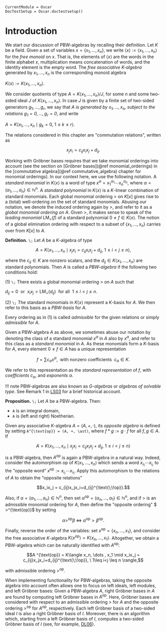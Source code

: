 ```@meta
CurrentModule = Oscar
DocTestSetup = Oscar.doctestsetup()
```

# Introduction

We start our discussion of PBW-algebras by recalling their definition.
Let $K$ be a field. Given a set of variables $x=\{x_1, \ldots, x_n\},$ we write
${\left\langle {x}\right\rangle}:=\langle x_{1},\ldots, x_{n} \rangle$ for the *free monoid* on $x$.
That is, the elements of $\langle x \rangle$ are the words in the finite alphabet $x$, multiplication
means concatenation of words, and the identity element is the empty word.
The *free associative $K$-algebra* generated by $x_{1},\dots, x_{n}$ is the corresponding monoid algebra

$K \langle {x}\rangle:= K \langle x_{1},\dots, x_{n} \rangle.$

We consider quotients of type $A = K\langle x_1, \dots, x_n \rangle/J$, for some $n$ and some
two-sided ideal $J$ of $K\langle x_1, \dots, x_n \rangle$. In case $J$ is given by a finite set
of two-sided generators $g_1, \dots, g_r$, we say that *$A$ is generated by $x_1, \dots, x_n$,
subject to the relations $g_1 = 0, \dots, g_r = 0$*, and write

$A = K\langle x_1, \dots , x_n \mid g_k=0, \ 1\leq k \leq r \rangle.$

The relations considered in this chapter are "commutation relations", written as
```math
x_jx_i = c_{ij}x_ix_j+d_{ij}.
```

Working with Gröbner bases requires that we take monomial orderings into account (see the section
on [Gröbner bases](@ref monomial_orderings) in the [commutative algebra](@ref commutative_algebra) chapter for monomial orderings). In our context here, we use the following notation.
A *standard monomial* in $K \langle x \rangle$ is a word of type $x^\alpha=x_{1}^{\alpha_{1}}\cdots x_{n}^{\alpha_{n}},$
where $\alpha=(\alpha_1,\dots,\alpha_n)\in\mathbb N^n$. A *standard polynomial* in $K \langle x \rangle$
is a $K$-linear combination of standard monomials. Each global monomial ordering $>$ on $K[x]$ gives rise to
a (total) well-ordering on the set of standard monomials. Abusing our notation, we denote the induced ordering
again by $>$, and refer to it as a *global monomial ordering on $A$*. Given $>$, it makes sense to speak of the
*leading monomial* $\text{LM}_>(f)$ of a standard polynomial $0\neq f \in K \langle x \rangle.$ The notion
of a global elimination ordering with respect to a subset of $\{ x_{1},\ldots, x_{n} \}$ carries over
from $K[x]$ to $A$.

**Definition.**  ``\;`` Let $A$ be a $K$-algebra of type
```math
A = K\langle x_1, \dots , x_n \mid x_jx_i = c_{ij}x_ix_j+d_{ij},  \ 1\leq i<j \leq n \rangle,
```
where the $c_{ij}\in K$ are nonzero scalars, and the $d_{ij}\in K\langle x_1, \dots , x_n\rangle$ are 
standard polynomials. Then $A$ is called a *PBW-algebra* if the following two conditions hold:

(1) ``\;`` There exists a global monomial ordering $>$ on $A$ such that

$d_{ij}=0\ \text{ or }\ x_ix_j> \text{LM}_>(d_{ij})\ \text{ for all }\ 1\leq i<j \leq n.$

(2) ``\;`` The standard monomials in $K \langle x \rangle$ represent a $K$-basis for $A$.  We then refer to this basis as a *PBW-basis* for $A$. 

Every ordering as in (1) is called *admissible* for the given relations or simply *admissible* for $A$.

Given a PBW-algebra $A$ as above, we sometimes abuse our notation by denoting the class of a standard monomial $x^{\alpha}$ in $A$ also by $x^{\alpha}$,
and refer to this class as a *standard monomial* in $A$. As these monomials form a $K$-basis for $A$, every element $0\neq f\in A$ has a unique representation
```math
f=\sum c_{\alpha}x^{\alpha}, \; \text{ with nonzero coefficients } \; c_{\alpha}\in K.
```
We refer to this representation as the *standard representation* of $f$, with *coefficients* $c_{\alpha}$, and *exponents* $\alpha$.

!!! note
    PBW-algebras are also known as *G-algebras* or *algebras of solvable type*. See Remark 1 in [LS03](@cite) for a brief historical account.
 
**Proposition.**  ``\;`` Let $A$ be a PBW-algebra. Then:
- ``A`` is an integral domain,
- ``A`` is (left and right) Noetherian.

Given any associative $K$-algebra $A = (A, +, \cdot)$, its *opposite algebra* is defined by setting
``A^{\text{op}} = (A, +, \ast)``, where $f\ast g:=g\cdot f$ for all $f, g\in A.$
If
```math
A = K\langle x_1, \dots , x_n \mid x_jx_i = c_{ij} x_ix_j+d_{ij},  \ 1\leq i<j \leq n \rangle
```
is a PBW-algebra, then $A^{\text{op}}$ is again a PBW-algebra in a natural way. Indeed, consider the automorphism ${\text{op}}$
of $K\langle x_1, \dots , x_n\rangle$ which sends a word $x_{i_1}\cdots x_{i_r}$ to the "opposite word" $x^{\text{op}}:=x_{i_r}\cdots x_{i_1}$.
Apply this automorphism to the relations of $A$ to obtain the "opposite relations"
```math
x_ix_j = c_{ij}x_jx_i+d_{ij}^{\text{\;\!op}}.
```
Also, if $\alpha=(\alpha_1, \ldots, \alpha_n)\in \mathbb N^n$, then set $\alpha^{\text{op}} =(\alpha_n, \ldots, \alpha_1)\in \mathbb N^n$,
and if $>$ is an admissible monomial ordering for $A$, then define the "opposite ordering" $ >^{\text{op}}$ by setting
```math
\alpha >^{\text{op}}  \beta \;\Leftrightarrow\;  \alpha^{\text{op}} > \beta^{\text{op}}.
```
Finally, reverse the order of the variables: set $x ^{\text{op}}=\{x_n, \ldots, x_1\}$, and consider the free associative $K$-algebra
$K \langle x^\text{op}\rangle = K \langle x_{n},\dots, x_{1} \rangle.$ Altogether, we obtain a PBW-algebra which can be naturally
identified with $A^{\text{op}}$:
```math
A ^{\text{op}}  = K\langle x_n, \dots , x_1 \mid x_ix_j = c_{ij}x_jx_i+d_{ij}^{\text{\;\!op}},  \ 1\leq i<j \leq n \rangle,
```
with admissible ordering $>^{\text{op}}$.

When implementing functionality for PBW-algebras, taking the opposite algebra into account often allows
one to focus on left ideals, left modules, and left Gröbner bases: Given a PBW-algebra $A$, right Gröbner
bases in $A$ are found by computing left Gröbner bases in $A^{\text{op}}$. Here, Gröbner bases are
considered with respect to an admissible ordering $>$ for $A$ and the opposite ordering $>^{\text{op}}$
for $A^{\text{op}}$, respectively. Each left Gröbner basis of  a two-sided ideal $I$ is also a right Gröbner
basis of $I$. Moreover, there is an algorithm which, starting from a left Gröbner basis
of $I$, computes a two-sided Gröbner basis of $I$ (see, for example,  [DL06](@cite)). 

